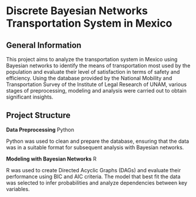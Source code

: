 # Discrete Bayesian Networks Transportation System in Mexico
## General Information
This project aims to analyze the transportation system in Mexico using Bayesian networks to identify the means of transportation most used by the population and evaluate their level of satisfaction in terms of safety and efficiency. Using the database provided by the National Mobility and Transportation Survey of the Institute of Legal Research of UNAM, various stages of preprocessing, modeling and analysis were carried out to obtain significant insights.

## Project Structure

**Data Preprocessing**
Python

Python was used to clean and prepare the database, ensuring that the data was in a suitable format for subsequent analysis with Bayesian networks.

**Modeling with Bayesian Networks**
R

R was used to create Directed Acyclic Graphs (DAGs) and evaluate their performance using BIC and AIC criteria. The model that best fit the data was selected to infer probabilities and analyze dependencies between key variables.


